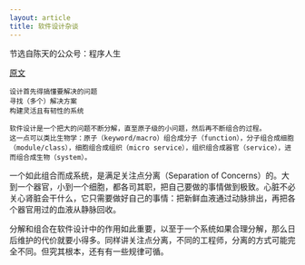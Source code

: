 ```yaml
---
layout: article
title: 软件设计杂谈
---
```


节选自陈天的公众号：程序人生

[原文](https://mp.weixin.qq.com/s?__biz=MzA3NDM0ODQwMw==&mid=207078329&idx=1&sn=14070c2bc5f24af58e951c8a926964e0)


```
设计首先得搞懂要解决的问题
寻找（多个）解决方案
构建灵活且有韧性的系统
```


```
软件设计是一个把大的问题不断分解，直至原子级的小问题，然后再不断组合的过程。
这一点可以类比生物学：原子（keyword/macro）组合成分子（function），分子组合成细胞（module/class），细胞组合成组织（micro service），组织组合成器官（service），进而组合成生物（system）。
```

一个如此组合而成系统，是满足关注点分离（Separation of Concerns）的。大到一个器官，小到一个细胞，都各司其职，把自己要做的事情做到极致。心脏不必关心肾脏会干什么，它只需要做好自己的事情：把新鲜血液通过动脉排出，再把各个器官用过的血液从静脉回收。

分解和组合在软件设计中的作用如此重要，以至于一个系统如果合理分解，那么日后维护的代价就要小得多。同样讲关注点分离，不同的工程师，分离的方式可能完全不同。但究其根本，还有有一些规律可循。